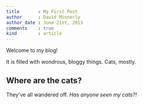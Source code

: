 ```yaml
---
title       : My First Post
author      : David Minnerly
author_date : June 21st, 2013
comments    : true
kind        : article
---
```


Welcome to my blog!

It is filled with wondrous, bloggy things. Cats, mostly.

## Where are the cats?

They\'ve all wandered off. *Has anyone seen my cats?!*